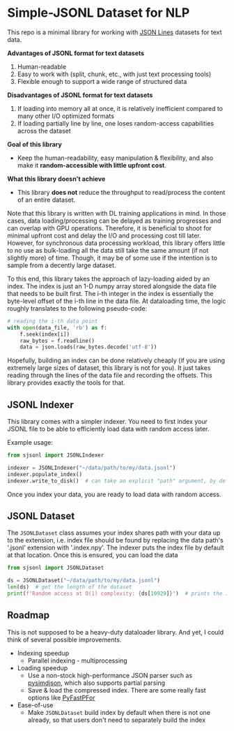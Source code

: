 # **S**imple-JSONL Dataset for NLP

This repo is a minimal library for working with [JSON Lines](https://jsonlines.org/) datasets for text data.

**Advantages of JSONL format for text datasets**

1. Human-readable
2. Easy to work with (split, chunk, etc., with just text processing tools)
3. Flexible enough to support a wide range of structured data

**Disadvantages of JSONL format for text datasets**

1. If loading into memory all at once, it is relatively inefficient compared to many other I/O optimized formats
2. If loading partially line by line, one loses random-access capabilities across the dataset

**Goal of this library**

 - Keep the human-readability, easy manipulation & flexibility, and also make it **random-accessible with little upfront cost**.

**What this library doesn't achieve**

- This library **does not** reduce the throughput to read/process the content of an entire dataset.

Note that this library is written with DL training applications in mind. In those cases, data loading/processing can be delayed as training progresses and can overlap with GPU operations. Therefore, it is beneficial to shoot for minimal upfront cost and delay the I/O and processing cost till later. However, for synchronous data processing workload, this library offers little to no use as bulk-loading all the data still take the same amount (if not slightly more) of time. Though, it may be of some use if the intention is to sample from a decently large dataset.

To this end, this library takes the approach of lazy-loading aided by an index. The index is just an 1-D numpy array stored alongside the data file that needs to be built first. The i-th integer in the index is essentially the byte-level offset of the i-th line in the data file. At dataloading time, the logic roughly translates to the following pseudo-code:

```python
# reading the i-th data point
with open(data_file, 'rb') as f:
    f.seek(index[i])
    raw_bytes = f.readline()
    data = json.loads(raw_bytes.decode('utf-8'))
```

Hopefully, building an index can be done relatively cheaply (if you are using extremely large sizes of dataset, this library is not for you).
It just takes reading through the lines of the data file and recording the offsets. This library provides exactly the tools for that.

## JSONL Indexer

This library comes with a simpler indexer. You need to first index your JSONL file to be able to efficiently load data with random access later.

Example usage:

```python
from sjsonl import JSONLIndexer

indexer = JSONLIndexer("~/data/path/to/my/data.jsonl")
indexer.populate_index()
indexer.write_to_disk()  # can take an explicit "path" argument, by default writes to "~/data/path/to/my/data.index.npy"
```

Once you index your data, you are ready to load data with random access.

## JSONL Dataset

The `JSONLDataset` class assumes your index shares path with your data up to the extension, i.e. index file should be found by replacing the
data path's '.jsonl' extension with '.index.npy'. The indexer puts the index file by default at that location. Once this is ensured, you can
load the data

```python
from sjsonl import JSONLDataset

ds = JSONLDataset("~/data/path/to/my/data.jsonl")
len(ds)  # get the length of the dataset
print(f"Random access at O(1) complexity: {ds[10929]}")  # prints the 10929-th data point
```

## Roadmap

This is not supposed to be a heavy-duty dataloader library. And yet, I could think of several possible improvements.

- Indexing speedup
  - Parallel indexing - multiprocessing
- Loading speedup
  - Use a non-stock high-performance JSON parser such as [pysimdjson](https://github.com/TkTech/pysimdjson), which also supports partial parsing
  - Save & load the compressed index. There are some really fast options like [PyFastPFor](https://github.com/searchivarius/PyFastPFor)
- Ease-of-use
  - Make `JSONLDataset` build index by default when there is not one already, so that users don't need to separately build the index
